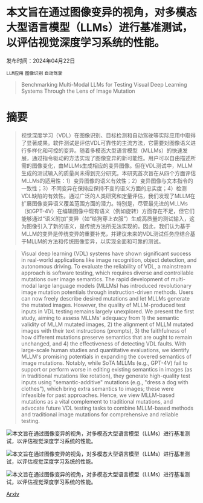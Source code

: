 # 本文旨在通过图像变异的视角，对多模态大型语言模型（LLMs）进行基准测试，以评估视觉深度学习系统的性能。

发布时间：2024年04月22日

`LLM应用` `图像识别` `自动驾驶`

> Benchmarking Multi-Modal LLMs for Testing Visual Deep Learning Systems Through the Lens of Image Mutation

# 摘要

> 视觉深度学习（VDL）在图像识别、目标检测和自动驾驶等实际应用中取得了显著成果。软件测试是评估VDL可靠性的主流方法，它需要对图像语义进行多样化和可控的变异。随着多模态大型语言模型（MLLMs）的快速发展，通过指令驱动的方法实现了图像变异的新可能性。用户可以自由描述所需的图像变化，由MLLMs生成相应的变异图像。但在VDL测试中，MLLM生成的测试输入的质量尚未得到充分研究。本研究首次旨在从四个方面评估MLLMs的适用性：1）变异图像的语义有效性；2）变异图像与文本指令的一致性；3）不同变异在保持应保持不变的语义方面的忠实度；4）检测VDL缺陷的有效性。通过广泛的人类研究和定量评估，我们发现了MLLM在扩展图像变异语义覆盖范围方面的潜力。特别是，尽管最先进的MLLMs（如GPT-4V）在编辑图像中现有语义（例如旋转）方面存在不足，但它们能够通过“语义附加”变异（如“给狗穿上衣服”）生成高质量的测试输入，这为图像引入了新的语义，是传统方法所无法实现的。因此，我们认为基于MLLM的变异是传统变异的重要补充，并建议未来的VDL测试任务应结合基于MLLM的方法和传统图像变异，以实现全面和可靠的测试。

> Visual deep learning (VDL) systems have shown significant success in real-world applications like image recognition, object detection, and autonomous driving. To evaluate the reliability of VDL, a mainstream approach is software testing, which requires diverse and controllable mutations over image semantics. The rapid development of multi-modal large language models (MLLMs) has introduced revolutionary image mutation potentials through instruction-driven methods. Users can now freely describe desired mutations and let MLLMs generate the mutated images.
  However, the quality of MLLM-produced test inputs in VDL testing remains largely unexplored. We present the first study, aiming to assess MLLMs' adequacy from 1) the semantic validity of MLLM mutated images, 2) the alignment of MLLM mutated images with their text instructions (prompts), 3) the faithfulness of how different mutations preserve semantics that are ought to remain unchanged, and 4) the effectiveness of detecting VDL faults. With large-scale human studies and quantitative evaluations, we identify MLLM's promising potentials in expanding the covered semantics of image mutations. Notably, while SoTA MLLMs (e.g., GPT-4V) fail to support or perform worse in editing existing semantics in images (as in traditional mutations like rotation), they generate high-quality test inputs using "semantic-additive" mutations (e.g., "dress a dog with clothes"), which bring extra semantics to images; these were infeasible for past approaches. Hence, we view MLLM-based mutations as a vital complement to traditional mutations, and advocate future VDL testing tasks to combine MLLM-based methods and traditional image mutations for comprehensive and reliable testing.

![本文旨在通过图像变异的视角，对多模态大型语言模型（LLMs）进行基准测试，以评估视觉深度学习系统的性能。](../../../paper_images/2404.13945/x1.png)

![本文旨在通过图像变异的视角，对多模态大型语言模型（LLMs）进行基准测试，以评估视觉深度学习系统的性能。](../../../paper_images/2404.13945/x2.png)

![本文旨在通过图像变异的视角，对多模态大型语言模型（LLMs）进行基准测试，以评估视觉深度学习系统的性能。](../../../paper_images/2404.13945/x3.png)

[Arxiv](https://arxiv.org/abs/2404.13945)